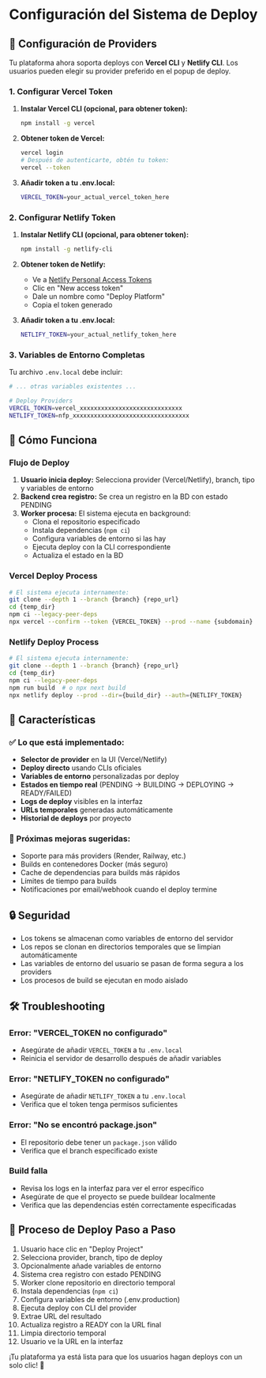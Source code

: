 # Configuración del Sistema de Deploy

## 🚀 Configuración de Providers

Tu plataforma ahora soporta deploys con **Vercel CLI** y **Netlify CLI**. Los usuarios pueden elegir su provider preferido en el popup de deploy.

### 1. Configurar Vercel Token

1. **Instalar Vercel CLI (opcional, para obtener token):**
   ```bash
   npm install -g vercel
   ```

2. **Obtener token de Vercel:**
   ```bash
   vercel login
   # Después de autenticarte, obtén tu token:
   vercel --token
   ```

3. **Añadir token a tu .env.local:**
   ```bash
   VERCEL_TOKEN=your_actual_vercel_token_here
   ```

### 2. Configurar Netlify Token

1. **Instalar Netlify CLI (opcional, para obtener token):**
   ```bash
   npm install -g netlify-cli
   ```

2. **Obtener token de Netlify:**
   - Ve a [Netlify Personal Access Tokens](https://app.netlify.com/user/applications#personal-access-tokens)
   - Clic en "New access token"
   - Dale un nombre como "Deploy Platform"
   - Copia el token generado

3. **Añadir token a tu .env.local:**
   ```bash
   NETLIFY_TOKEN=your_actual_netlify_token_here
   ```

### 3. Variables de Entorno Completas

Tu archivo `.env.local` debe incluir:

```bash
# ... otras variables existentes ...

# Deploy Providers
VERCEL_TOKEN=vercel_xxxxxxxxxxxxxxxxxxxxxxxxxxxxx
NETLIFY_TOKEN=nfp_xxxxxxxxxxxxxxxxxxxxxxxxxxxxxxxxx
```

## 🔧 Cómo Funciona

### Flujo de Deploy

1. **Usuario inicia deploy:** Selecciona provider (Vercel/Netlify), branch, tipo y variables de entorno
2. **Backend crea registro:** Se crea un registro en la BD con estado PENDING
3. **Worker procesa:** El sistema ejecuta en background:
   - Clona el repositorio especificado
   - Instala dependencias (`npm ci`)
   - Configura variables de entorno si las hay
   - Ejecuta deploy con la CLI correspondiente
   - Actualiza el estado en la BD

### Vercel Deploy Process

```bash
# El sistema ejecuta internamente:
git clone --depth 1 --branch {branch} {repo_url}
cd {temp_dir}
npm ci --legacy-peer-deps
npx vercel --confirm --token {VERCEL_TOKEN} --prod --name {subdomain}
```

### Netlify Deploy Process

```bash
# El sistema ejecuta internamente:
git clone --depth 1 --branch {branch} {repo_url}
cd {temp_dir}
npm ci --legacy-peer-deps
npm run build  # o npx next build
npx netlify deploy --prod --dir={build_dir} --auth={NETLIFY_TOKEN}
```

## 🎯 Características

### ✅ Lo que está implementado:

- **Selector de provider** en la UI (Vercel/Netlify)
- **Deploy directo** usando CLIs oficiales
- **Variables de entorno** personalizadas por deploy
- **Estados en tiempo real** (PENDING → BUILDING → DEPLOYING → READY/FAILED)
- **Logs de deploy** visibles en la interfaz
- **URLs temporales** generadas automáticamente
- **Historial de deploys** por proyecto

### 📝 Próximas mejoras sugeridas:

- Soporte para más providers (Render, Railway, etc.)
- Builds en contenedores Docker (más seguro)
- Cache de dependencias para builds más rápidos
- Límites de tiempo para builds
- Notificaciones por email/webhook cuando el deploy termine

## 🔒 Seguridad

- Los tokens se almacenan como variables de entorno del servidor
- Los repos se clonan en directorios temporales que se limpian automáticamente
- Las variables de entorno del usuario se pasan de forma segura a los providers
- Los procesos de build se ejecutan en modo aislado

## 🛠️ Troubleshooting

### Error: "VERCEL_TOKEN no configurado"
- Asegúrate de añadir `VERCEL_TOKEN` a tu `.env.local`
- Reinicia el servidor de desarrollo después de añadir variables

### Error: "NETLIFY_TOKEN no configurado"
- Asegúrate de añadir `NETLIFY_TOKEN` a tu `.env.local`
- Verifica que el token tenga permisos suficientes

### Error: "No se encontró package.json"
- El repositorio debe tener un `package.json` válido
- Verifica que el branch especificado existe

### Build falla
- Revisa los logs en la interfaz para ver el error específico
- Asegúrate de que el proyecto se puede buildear localmente
- Verifica que las dependencias estén correctamente especificadas

## 🔄 Proceso de Deploy Paso a Paso

1. Usuario hace clic en "Deploy Project"
2. Selecciona provider, branch, tipo de deploy
3. Opcionalmente añade variables de entorno
4. Sistema crea registro con estado PENDING
5. Worker clone repositorio en directorio temporal
6. Instala dependencias (`npm ci`)
7. Configura variables de entorno (.env.production)
8. Ejecuta deploy con CLI del provider
9. Extrae URL del resultado
10. Actualiza registro a READY con la URL final
11. Limpia directorio temporal
12. Usuario ve la URL en la interfaz

¡Tu plataforma ya está lista para que los usuarios hagan deploys con un solo clic! 🎉
